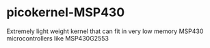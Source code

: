 # picokernel-MSP430
Extremely light weight kernel that can fit in very low memory MSP430 microcontrollers like MSP430G2553
